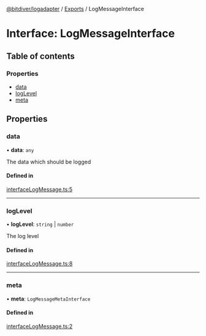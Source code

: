 [@bitdiver/logadapter](../README.md) / [Exports](../modules.md) / LogMessageInterface

# Interface: LogMessageInterface

## Table of contents

### Properties

- [data](LogMessageInterface.md#data)
- [logLevel](LogMessageInterface.md#loglevel)
- [meta](LogMessageInterface.md#meta)

## Properties

### data

• **data**: `any`

The data which should be logged

#### Defined in

[interfaceLogMessage.ts:5](https://github.com/bitdiver/logadapter/blob/7755611/src/interfaceLogMessage.ts#L5)

___

### logLevel

• **logLevel**: `string` \| `number`

The log level

#### Defined in

[interfaceLogMessage.ts:8](https://github.com/bitdiver/logadapter/blob/7755611/src/interfaceLogMessage.ts#L8)

___

### meta

• **meta**: `LogMessageMetaInterface`

#### Defined in

[interfaceLogMessage.ts:2](https://github.com/bitdiver/logadapter/blob/7755611/src/interfaceLogMessage.ts#L2)
